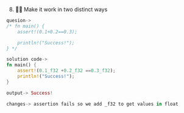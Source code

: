 8. 🌟🌟 Make it work in two distinct ways
```rust
quesion->
/* fn main() {
    assert!(0.1+0.2==0.3);

    println!("Success!");
} */

solution code->
fn main() {
    assert!(0.1_f32 +0.2_f32 ==0.3_f32);
    println!("Success!");
}

output-> Success!

changes-> assertion fails so we add _f32 to get values in float

```
